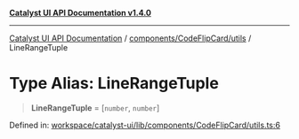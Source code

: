 [**Catalyst UI API Documentation v1.4.0**](../../../../README.md)

---

[Catalyst UI API Documentation](../../../../README.md) / [components/CodeFlipCard/utils](../README.md) / LineRangeTuple

# Type Alias: LineRangeTuple

> **LineRangeTuple** = \[`number`, `number`\]

Defined in: [workspace/catalyst-ui/lib/components/CodeFlipCard/utils.ts:6](https://github.com/TheBranchDriftCatalyst/catalyst-ui/blob/main/lib/components/CodeFlipCard/utils.ts#L6)
